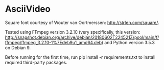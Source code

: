 # AsciiVideo
Square font courtesy of Wouter van Oortmerssen: http://strlen.com/square/.

Tested using FFmpeg version 3.2.10 (very specifically, this version: http://snapshot.debian.org/archive/debian/20180602T224521Z/pool/main/f/ffmpeg/ffmpeg_3.2.10-1%7Edeb9u1_amd64.deb) and Python version 3.5.3 on Debian 9.

Before running for the first time, run pip install -r requirements.txt to install required third-party packages.
